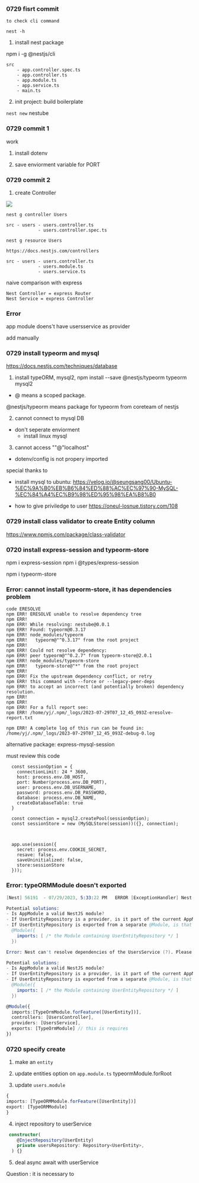 ### 0729 fisrt commit

```
to check cli command

nest -h 
```

1.  install nest package

npm i -g @nestjs/cli
```
src
    - app.controller.spec.ts
    - app.controller.ts
    - app.module.ts
    - app.service.ts
    - main.ts
```


2. init project: build boilerplate	

`nest new` nestube

### 0729 commit 1

work

1. install dotenv

2. save enviorment variable for PORT

### 0729 commit 2


1. create Controller 

![](https://docs.nestjs.com/assets/Controllers_1.png)


```
nest g controller Users

src - users - users.controller.ts
            - users.controller.spec.ts

```

```
nest g resource Users

https://docs.nestjs.com/controllers

src - users - users.controller.ts
            - users.module.ts
            - users.service.ts
```


naive comparison with express
```
Nest Controller = express Router
Nest Service = express Controller
```

### Error

app module doens't have usersservice as provider 

add manually


### 0729 install typeorm and mysql

https://docs.nestjs.com/techniques/database

1. install typeORM, mysql2, 
npm install --save @nestjs/typeorm typeorm mysql2

- @ means a scoped package.

 @nestjs/typeorm means package for typeorm from coreteam of nestjs

2. cannot connect to mysql DB

- don't seperate enviorment 
    - install linux mysql

3. cannot access ""@"localhost"

- dotenv/config is not propery imported

special thanks to 
- install mysql to ubuntu: 
https://velog.io/@seungsang00/Ubuntu-%EC%9A%B0%EB%B6%84%ED%88%AC%EC%97%90-MySQL-%EC%84%A4%EC%B9%98%ED%95%98%EA%B8%B0

- how to give priviledge to user
https://oneul-losnue.tistory.com/108


### 0729 install class validator to create Entity column

https://www.npmjs.com/package/class-validator

### 0720 install express-session and typeorm-store

npm i express-session
npm i @types/express-session

npm i typeorm-store

### Error: cannot install typeorm-store, it has dependencies problem


```
code ERESOLVE
npm ERR! ERESOLVE unable to resolve dependency tree
npm ERR! 
npm ERR! While resolving: nestube@0.0.1
npm ERR! Found: typeorm@0.3.17
npm ERR! node_modules/typeorm
npm ERR!   typeorm@"^0.3.17" from the root project
npm ERR! 
npm ERR! Could not resolve dependency:
npm ERR! peer typeorm@"^0.2.7" from typeorm-store@2.0.1
npm ERR! node_modules/typeorm-store
npm ERR!   typeorm-store@"*" from the root project
npm ERR! 
npm ERR! Fix the upstream dependency conflict, or retry
npm ERR! this command with --force or --legacy-peer-deps
npm ERR! to accept an incorrect (and potentially broken) dependency resolution.
npm ERR! 
npm ERR! 
npm ERR! For a full report see:
npm ERR! /home/yj/.npm/_logs/2023-07-29T07_12_45_093Z-eresolve-report.txt

npm ERR! A complete log of this run can be found in: /home/yj/.npm/_logs/2023-07-29T07_12_45_093Z-debug-0.log
```

alternative package: express-mysql-session

must review this code

```
  const sessionOption = {
    connectionLimit: 24 * 3600,
    host: process.env.DB_HOST,
    port: Number(process.env.DB_PORT),
    user: process.env.DB_USERNAME,
    password: process.env.DB_PASSWORD,
    database: process.env.DB_NAME,
    createDatabaseTable: true
  }

  const connection = mysql2.createPool(sessionOption);
  const sessionStore = new (MySQLStore(session))({}, connection);
  


  app.use(session({
    secret: process.env.COOKIE_SECRET,
    resave: false,
    saveUninitialized: false,
    store:sessionStore
  }));
```

### Error: typeORMModule doesn't exported

```s
[Nest] 56191  - 07/29/2023, 5:33:22 PM   ERROR [ExceptionHandler] Nest can't resolve dependencies of the UsersService (?). Please make sure that the argument UserEntityRepository at index [0] is available in the AppModule context.

Potential solutions:
- Is AppModule a valid NestJS module?
- If UserEntityRepository is a provider, is it part of the current AppModule?
- If UserEntityRepository is exported from a separate @Module, is that module imported within AppModule?
  @Module({
    imports: [ /* the Module containing UserEntityRepository */ ]
  })

Error: Nest can't resolve dependencies of the UsersService (?). Please make sure that the argument UserEntityRepository at index [0] is available in the AppModule context.

Potential solutions:
- Is AppModule a valid NestJS module?
- If UserEntityRepository is a provider, is it part of the current AppModule?
- If UserEntityRepository is exported from a separate @Module, is that module imported within AppModule?
  @Module({
    imports: [ /* the Module containing UserEntityRepository */ ]
  })
```

```ts
@Module({
  imports:[TypeOrmModule.forFeature([UserEntity])],
  controllers: [UsersController],
  providers: [UsersService],
  exports: [TypeOrmModule] // this is requires
})
```

### 0720 specify create 

1.  make an `entity`

2. update entities option on `app.module.ts` typeormModule.forRoot

3. update `users.module`
```ts
{
imports: [TypeORMModule.forFeature([UserEntity])]
export: [TypeORMModule]
}
```
4. inject repository to userService

```ts
 constructor(
    @InjectRepository(UserEntity)
    private usersRepository: Repository<UserEntity>,
  ) {}
```

5. deal async await with userService

Question : it is necessary to 
